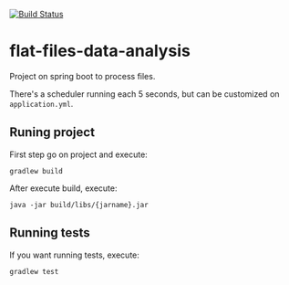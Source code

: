 [![Build Status](https://travis-ci.org/marlonklc/flat-files-data-analysis.svg?branch=master)](https://travis-ci.org/marlonklc/flat-files-data-analysis)

# flat-files-data-analysis

Project on spring boot to process files.

There's a scheduler running each 5 seconds, but can be customized on `application.yml`.

## Runing project
First step go on project and execute:
```
gradlew build
```

After execute build, execute:

```
java -jar build/libs/{jarname}.jar
```

## Running tests

If you want running tests, execute:
```
gradlew test
```
